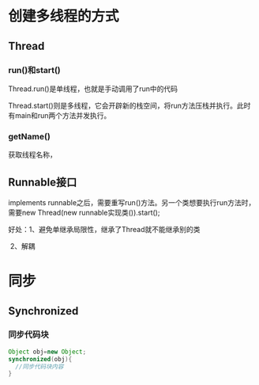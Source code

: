 # 创建多线程的方式

## Thread

### run()和start()

Thread.run()是单线程，也就是手动调用了run中的代码

Thread.start()则是多线程，它会开辟新的栈空间，将run方法压栈并执行。此时有main和run两个方法并发执行。

### getName()

获取线程名称，

## Runnable接口

implements runnable之后，需要重写run()方法。另一个类想要执行run方法时，需要new Thread(new runnable实现类()).start();

好处：1、避免单继承局限性，继承了Thread就不能继承别的类

​			2、解耦

# 同步

## Synchronized

### 同步代码块

```java
Object obj=new Object;
synchronized(obj){
  //同步代码块内容
}
```

